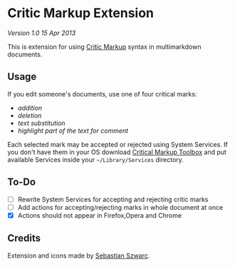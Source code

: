 # Critic Markup Extension #

*Version 1.0 15 Apr 2013*

This is extension for using [Critic Markup](http://criticmarkup.com) syntax in multimarkdown documents.

## Usage ##

If you edit someone's documents, use one of four critical marks:

- *addition*
- *deletion*
- *text substitution*
- *highlight part of the text for comment*

Each selected mark may be accepted or rejected using System Services. If you don't have them in your OS download [Critical Markup Toolbox](https://github.com/CriticMarkup/CriticMarkup-toolkit/archive/master.zip)
and put available Services inside your `~/Library/Services` directory.


## To-Do ##

- [ ] Rewrite System Services for accepting and rejecting critic marks
- [ ] Add actions for accepting/rejecting marks in whole document at once
- [X] Actions should not appear in Firefox,Opera and Chrome

## Credits ##

Extension and icons made by [Sebastian Szwarc](https://twitter.com/Behinder).
